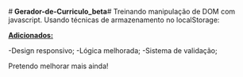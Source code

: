 #<strong> Gerador-de-Curriculo_beta</strong>#
Treinando manipulação de DOM com javascript. Usando técnicas de armazenamento no localStorage:

<strong><u> Adicionados: </u></strong>

-Design responsivo;
-Lógica melhorada;
-Sistema de validação;

Pretendo melhorar mais ainda!

